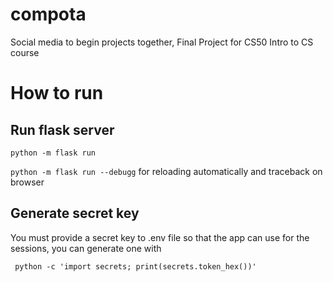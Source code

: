 # compota
Social media to begin projects together, Final Project for CS50 Intro to CS course

# How to run
## Run flask server
`python -m flask run`

`python -m flask run --debugg` for reloading automatically and traceback on browser

## Generate secret key
You must provide a secret key to .env file so that the app can use for the sessions, you can generate one with

` python -c 'import secrets; print(secrets.token_hex())'`
